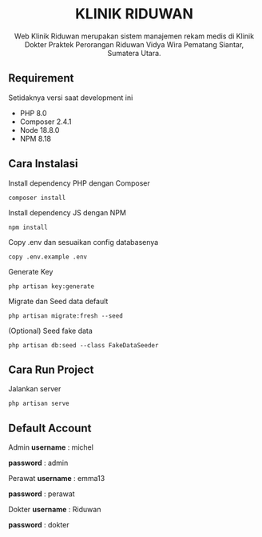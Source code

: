 <div style="text-align:center">

# KLINIK RIDUWAN

Web Klinik Riduwan merupakan sistem manajemen rekam medis di Klinik Dokter Praktek Perorangan Riduwan Vidya Wira Pematang Siantar, Sumatera Utara.

</div>

## Requirement

Setidaknya versi saat development ini

-   PHP 8.0
-   Composer 2.4.1
-   Node 18.8.0
-   NPM 8.18

## Cara Instalasi

Install dependency PHP dengan Composer

```
composer install
```

Install dependency JS dengan NPM

```
npm install
```

Copy .env dan sesuaikan config databasenya

```
copy .env.example .env
```

Generate Key

```
php artisan key:generate
```

Migrate dan Seed data default

```
php artisan migrate:fresh --seed
```

(Optional) Seed fake data

```
php artisan db:seed --class FakeDataSeeder
```

## Cara Run Project

Jalankan server

```
php artisan serve
```

## Default Account
Admin
**username** : michel

**password** : admin

Perawat
**username** : emma13

**password** : perawat

Dokter
**username** : Riduwan

**password** : dokter
